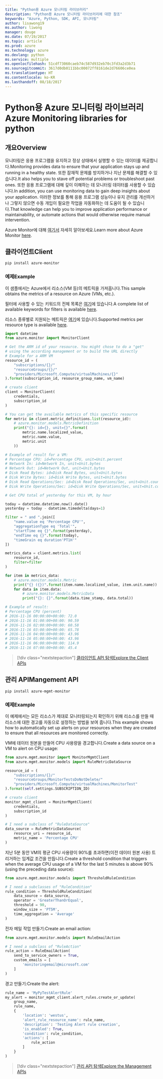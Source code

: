 ```yaml
---
title: "Python용 Azure 모니터링 라이브러리"
description: "Python용 Azure 모니터링 라이브러리에 대한 참조"
keywords: "Azure, Python, SDK, API, 모니터링"
author: lisawong19
ms.author: liwong
manager: douge
ms.date: 07/19/2017
ms.topic: article
ms.prod: azure
ms.technology: azure
ms.devlang: python
ms.service: multiple
ms.openlocfilehash: 51cdf73060caeb74c587d932eb70c3fd3a2d3b71
ms.sourcegitcommit: 3617d0db0111bbc00072ff8161de2d76606ce0ea
ms.translationtype: HT
ms.contentlocale: ko-KR
ms.lasthandoff: 08/18/2017
---
```

# <a name="azure-monitoring-libraries-for-python"></a><span data-ttu-id="016e7-104">Python용 Azure 모니터링 라이브러리</span><span class="sxs-lookup"><span data-stu-id="016e7-104">Azure Monitoring libraries for python</span></span>

## <a name="overview"></a><span data-ttu-id="016e7-105">개요</span><span class="sxs-lookup"><span data-stu-id="016e7-105">Overview</span></span> 
<span data-ttu-id="016e7-106">모니터링은 응용 프로그램을 유지하고 정상 상태에서 실행할 수 있는 데이터를 제공합니다.</span><span class="sxs-lookup"><span data-stu-id="016e7-106">Monitoring provides data to ensure that your application stays up and running in a healthy state.</span></span> <span data-ttu-id="016e7-107">또한 잠재적 문제를 방지하거나 지난 문제를 해결할 수 있습니다.</span><span class="sxs-lookup"><span data-stu-id="016e7-107">It also helps you to stave off potential problems or troubleshoot past ones.</span></span> <span data-ttu-id="016e7-108">또한 응용 프로그램에 대해 깊이 이해하는 데 모니터링 데이터를 사용할 수 있습니다.</span><span class="sxs-lookup"><span data-stu-id="016e7-108">In addition, you can use monitoring data to gain deep insights about your application.</span></span> <span data-ttu-id="016e7-109">이러한 정보를 통해 응용 프로그램 성능이나 유지 관리를 개선하거나 그렇지 않으면 수동 개입이 필요한 작업을 자동화하는 데 도움이 될 수 있습니다.</span><span class="sxs-lookup"><span data-stu-id="016e7-109">That knowledge can help you to improve application performance or maintainability, or automate actions that would otherwise require manual intervention.</span></span>

<span data-ttu-id="016e7-110">Azure Monitor에 대해 [여기서](https://docs.microsoft.com/azure/monitoring-and-diagnostics/monitoring-overview-azure-monitor) 자세히 알아보세요.</span><span class="sxs-lookup"><span data-stu-id="016e7-110">Learn more about Azure Monitor [here](https://docs.microsoft.com/azure/monitoring-and-diagnostics/monitoring-overview-azure-monitor).</span></span> 

## <a name="client"></a><span data-ttu-id="016e7-111">클라이언트</span><span class="sxs-lookup"><span data-stu-id="016e7-111">Client</span></span>
```bash
pip install azure-monitor
```

### <a name="example"></a><span data-ttu-id="016e7-112">예제</span><span class="sxs-lookup"><span data-stu-id="016e7-112">Example</span></span>
<span data-ttu-id="016e7-113">이 샘플에서는 Azure에서 리소스(VM 등)의 메트릭을 가져옵니다.</span><span class="sxs-lookup"><span data-stu-id="016e7-113">This sample obtains the metrics of a resource on Azure (VMs, etc.).</span></span> 

<span data-ttu-id="016e7-114">필터에 사용할 수 있는 키워드의 전체 목록은 [여기](https://msdn.microsoft.com/library/azure/mt743622.aspx)에 있습니다.</span><span class="sxs-lookup"><span data-stu-id="016e7-114">A complete list of available keywords for filters is available [here](https://msdn.microsoft.com/library/azure/mt743622.aspx).</span></span>

<span data-ttu-id="016e7-115">리소스 종류별로 지원되는 메트릭은 [여기](https://docs.microsoft.com/azure/monitoring-and-diagnostics/monitoring-supported-metrics)에 있습니다.</span><span class="sxs-lookup"><span data-stu-id="016e7-115">Supported metrics per resource type is available [here](https://docs.microsoft.com/azure/monitoring-and-diagnostics/monitoring-supported-metrics).</span></span>

```python
import datetime
from azure.monitor import MonitorClient

# Get the ARM id of your resource. You might chose to do a "get"
# using the according management or to build the URL directly
# Example for a ARM VM
resource_id = (
    "subscriptions/{}/"
    "resourceGroups/{}/"
    "providers/Microsoft.Compute/virtualMachines/{}"
).format(subscription_id, resource_group_name, vm_name)

# create client
client = MonitorClient(
    credentials,
    subscription_id
)

# You can get the available metrics of this specific resource
for metric in client.metric_definitions.list(resource_id):
    # azure.monitor.models.MetricDefinition
    print("{}: id={}, unit={}".format(
        metric.name.localized_value,
        metric.name.value,
        metric.unit
    ))

# Example of result for a VM:
# Percentage CPU: id=Percentage CPU, unit=Unit.percent
# Network In: id=Network In, unit=Unit.bytes
# Network Out: id=Network Out, unit=Unit.bytes
# Disk Read Bytes: id=Disk Read Bytes, unit=Unit.bytes
# Disk Write Bytes: id=Disk Write Bytes, unit=Unit.bytes
# Disk Read Operations/Sec: id=Disk Read Operations/Sec, unit=Unit.count_per_second
# Disk Write Operations/Sec: id=Disk Write Operations/Sec, unit=Unit.count_per_second

# Get CPU total of yesterday for this VM, by hour

today = datetime.datetime.now().date()
yesterday = today - datetime.timedelta(days=1)

filter = " and ".join([
    "name.value eq 'Percentage CPU'",
    "aggregationType eq 'Total'",
    "startTime eq {}".format(yesterday),
    "endTime eq {}".format(today),
    "timeGrain eq duration'PT1H'"
])

metrics_data = client.metrics.list(
    resource_id,
    filter=filter
)

for item in metrics_data:
    # azure.monitor.models.Metric
    print("{} ({})".format(item.name.localized_value, item.unit.name))
    for data in item.data:
        # azure.monitor.models.MetricData
        print("{}: {}".format(data.time_stamp, data.total))

# Example of result:
# Percentage CPU (percent)
# 2016-11-16 00:00:00+00:00: 72.0
# 2016-11-16 01:00:00+00:00: 90.59
# 2016-11-16 02:00:00+00:00: 60.58
# 2016-11-16 03:00:00+00:00: 65.78
# 2016-11-16 04:00:00+00:00: 43.96
# 2016-11-16 05:00:00+00:00: 43.96
# 2016-11-16 06:00:00+00:00: 114.9
# 2016-11-16 07:00:00+00:00: 45.4
```
> [!div class="nextstepaction"]
> [<span data-ttu-id="016e7-116">클라이언트 API 탐색</span><span class="sxs-lookup"><span data-stu-id="016e7-116">Explore the Client APIs</span></span>](/python/api/overview/azure/monitoring/clientlibrary)

## <a name="mangement-api"></a><span data-ttu-id="016e7-117">관리 API</span><span class="sxs-lookup"><span data-stu-id="016e7-117">Mangement API</span></span>
```bash
pip install azure-mgmt-monitor
```

### <a name="example"></a><span data-ttu-id="016e7-118">예제</span><span class="sxs-lookup"><span data-stu-id="016e7-118">Example</span></span>
<span data-ttu-id="016e7-119">이 예제에서는 모든 리소스가 제대로 모니터링되는지 확인하기 위해 리소스를 만들 때 리소스에 대한 경고를 자동으로 설정하는 방법을 보여 줍니다.</span><span class="sxs-lookup"><span data-stu-id="016e7-119">This example shows how to automatically set up alerts on your resources when they are created to ensure that all resources are monitored correctly.</span></span>

<span data-ttu-id="016e7-120">VM에 데이터 원본을 만들어 CPU 사용량을 경고합니다.</span><span class="sxs-lookup"><span data-stu-id="016e7-120">Create a data source on a VM to alert on CPU usage:</span></span>
```python
from azure.mgmt.monitor import MonitorMgmtClient
from azure.mgmt.monitor.models import RuleMetricDataSource

resource_id = (
    "subscriptions/{}/"
    "resourceGroups/MonitorTestsDoNotDelete/"
    "providers/Microsoft.Compute/virtualMachines/MonitorTest"
).format(self.settings.SUBSCRIPTION_ID)

# create client
monitor_mgmt_client = MonitorMgmtClient(
    credentials,
    subscription_id
)

# I need a subclass of "RuleDataSource"
data_source = RuleMetricDataSource(
    resource_uri = resource_id,
    metric_name = 'Percentage CPU'
)
```
<span data-ttu-id="016e7-121">지난 5분 동안 VM의 평균 CPU 사용량이 90%를 초과하면(이전 데이터 원본 사용) 트리거하는 임계값 조건을 만듭니다.</span><span class="sxs-lookup"><span data-stu-id="016e7-121">Create a threshold condition that triggers when the average CPU usage of a VM for the last 5 minutes is above 90% (using the preceding data source):</span></span>
```python
from azure.mgmt.monitor.models import ThresholdRuleCondition

# I need a subclasses of "RuleCondition"
rule_condition = ThresholdRuleCondition(
    data_source = data_source,
    operator = 'GreaterThanOrEqual',
    threshold = 90,
    window_size = 'PT5M',
    time_aggregation = 'Average'
)
```

<span data-ttu-id="016e7-122">전자 메일 작업 만들기:</span><span class="sxs-lookup"><span data-stu-id="016e7-122">Create an email action:</span></span>
```python
from azure.mgmt.monitor.models import RuleEmailAction

# I need a subclass of "RuleAction"
rule_action = RuleEmailAction(
    send_to_service_owners = True,
    custom_emails = [
        'monitoringemail@microsoft.com'
    ]
)
```

<span data-ttu-id="016e7-123">경고 만들기:</span><span class="sxs-lookup"><span data-stu-id="016e7-123">Create the alert:</span></span>
```python
rule_name = 'MyPyTestAlertRule'
my_alert = monitor_mgmt_client.alert_rules.create_or_update(
    group_name,
    rule_name,
    {
        'location': 'westus',
        'alert_rule_resource_name': rule_name,
        'description': 'Testing Alert rule creation',
        'is_enabled': True,
        'condition': rule_condition,
        'actions': [
            rule_action
        ]
    }
)
```
> [!div class="nextstepaction"]
> [<span data-ttu-id="016e7-124">관리 API 탐색</span><span class="sxs-lookup"><span data-stu-id="016e7-124">Explore the Management APIs</span></span>](/python/api/overview/azure/monitoring/managementlibrary)